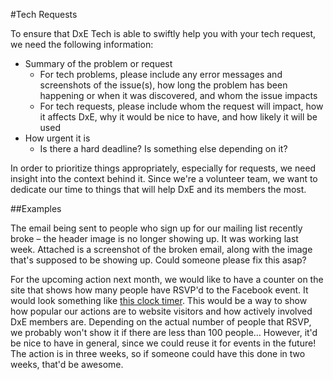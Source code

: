#Tech Requests

To ensure that DxE Tech is able to swiftly help you with your tech request, we need the following information:

* Summary of the problem or request
  * For tech problems, please include any error messages and screenshots of the issue(s), how long the problem has been happening or when it was discovered, and whom the issue impacts
  * For tech requests, please include whom the request will impact, how it affects DxE, why it would be nice to have, and how likely it will be used
* How urgent it is
  * Is there a hard deadline? Is something else depending on it?

In order to prioritize things appropriately, especially for requests, we need insight into the context behind it. Since we're a volunteer team, we want to dedicate our time to things that will help DxE and its members the most.

##Examples

The email being sent to people who sign up for our mailing list recently broke – the header image is no longer showing up. It was working last week. Attached is a screenshot of the broken email, along with the image that's supposed to be showing up. Could someone please fix this asap?

For the upcoming action next month, we would like to have a counter on the site that shows how many people have RSVP'd to the Facebook event. It would look something like [this clock timer](http://flipclockjs.com/). This would be a way to show how popular our actions are to website visitors and how actively involved DxE members are. Depending on the actual number of people that RSVP, we probably won't show it if there are less than 100 people… However, it'd be nice to have in general, since we could reuse it for events in the future! The action is in three weeks, so if someone could have this done in two weeks, that'd be awesome.
